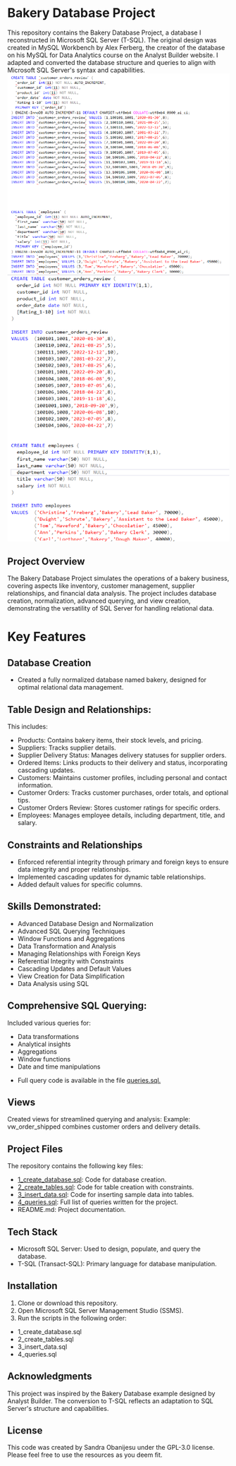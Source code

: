 
# Bakery Database Project
This repository contains the Bakery Database Project, a database I reconstructed in Microsoft SQL Server (T-SQL). The original design was created in MySQL Workbench by Alex Ferberg, the creator of the database on his MySQL for Data Analytics course on the Analyst Builder website. I adapted and converted the database structure and queries to align with Microsoft SQL Server's syntax and capabilities.
![alt text](Original_Bakery_Database_My-SQL_Workbench.png)
![alt text](Reconstructed_Bakery_Database_TSQL_SQLServer.png)



## Project Overview
The Bakery Database Project simulates the operations of a bakery business, covering aspects like inventory, customer management, supplier relationships, and financial data analysis. The project includes database creation, normalization, advanced querying, and view creation, demonstrating the versatility of SQL Server for handling relational data.



# Key Features

## Database Creation
* Created a fully normalized database named bakery, designed for optimal relational data management.



## Table Design and Relationships:
This includes:
* Products: Contains bakery items, their stock levels, and pricing.
* Suppliers: Tracks supplier details.
* Supplier Delivery Status: Manages delivery statuses for supplier orders.
* Ordered Items: Links products to their delivery and status, incorporating cascading updates.
* Customers: Maintains customer profiles, including personal and contact information.
* Customer Orders: Tracks customer purchases, order totals, and optional tips.
* Customer Orders Review: Stores customer ratings for specific orders.
* Employees: Manages employee details, including department, title, and salary.



## Constraints and Relationships
* Enforced referential integrity through primary and foreign keys to ensure data integrity and proper relationships.
* Implemented cascading updates for dynamic table relationships.
* Added default values for specific columns.



## Skills Demonstrated:
* Advanced Database Design and Normalization
* Advanced SQL Querying Techniques
* Window Functions and Aggregations
* Data Transformation and Analysis
* Managing Relationships with Foreign Keys
* Referential Integrity with Constraints
* Cascading Updates and Default Values
* View Creation for Data Simplification
* Data Analysis using SQL



## Comprehensive SQL Querying:
Included various queries for:
* Data transformations
* Analytical insights
* Aggregations
* Window functions
* Date and time manipulations
+ Full query code is available in the file [queries.sql.](4_queries.sql)



## Views
Created views for streamlined querying and analysis:
Example: vw_order_shipped combines customer orders and delivery details.



## Project Files
The repository contains the following key files:
* [1_create_database.sql](1_create_database.sql): Code for database creation.
* [2_create_tables.sql](2_create_tables.sql): Code for table creation with constraints.
* [3_insert_data.sql](3_insert_data.sql): Code for inserting sample data into tables.
* [4_queries.sql](4_queries.sql): Full list of queries written for the project.
* README.md: Project documentation.



## Tech Stack
* Microsoft SQL Server: Used to design, populate, and query the database.
* T-SQL (Transact-SQL): Primary language for database manipulation.



## Installation
1.  Clone or download this repository.
2.  Open Microsoft SQL Server Management Studio (SSMS).
3.  Run the scripts in the following order:
- 1_create_database.sql
- 2_create_tables.sql
- 3_insert_data.sql
- 4_queries.sql



## Acknowledgments
This project was inspired by the Bakery Database example designed by Analyst Builder. The conversion to T-SQL reflects an adaptation to SQL Server's structure and capabilities.



## License
This code was created by Sandra Obanijesu under the GPL-3.0 license. Please feel free to use the resources as you deem fit.